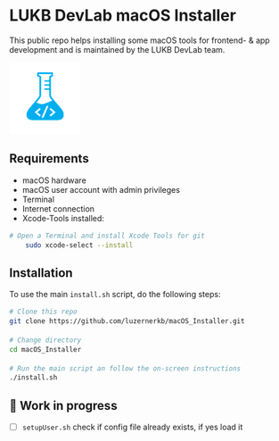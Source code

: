 # LUKB DevLab macOS Installer

This public repo helps installing some macOS tools for frontend- & app development and is maintained by the LUKB DevLab team.

![DevLab-Logo](./_assets/devlab_logo.png)

## Requirements

- macOS hardware
- macOS user account with admin privileges
- Terminal
- Internet connection
- Xcode-Tools installed:

```bash
# Open a Terminal and install Xcode Tools for git
    sudo xcode-select --install
```

## Installation

To use the main `install.sh` script, do the following steps:

```bash
# Clone this repo
git clone https://github.com/luzernerkb/macOS_Installer.git

# Change directory
cd macOS_Installer

# Run the main script an follow the on-screen instructions
./install.sh

```

## 🚧 Work in progress

- [ ] `setupUser.sh` check if config file already exists, if yes load it

